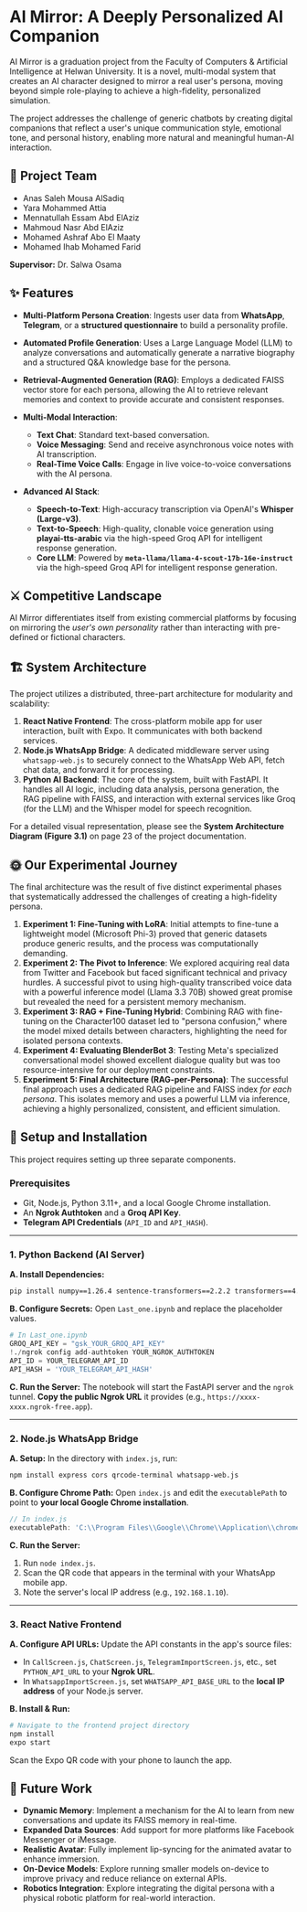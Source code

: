 # AI Mirror: A Deeply Personalized AI Companion

AI Mirror is a graduation project from the Faculty of Computers & Artificial Intelligence at Helwan University. It is a novel, multi-modal system that creates an AI character designed to mirror a real user's persona, moving beyond simple role-playing to achieve a high-fidelity, personalized simulation.

The project addresses the challenge of generic chatbots by creating digital companions that reflect a user's unique communication style, emotional tone, and personal history, enabling more natural and meaningful human-AI interaction.

## 👥 Project Team

* Anas Saleh Mousa AlSadiq
* Yara Mohammed Attia
* Mennatullah Essam Abd ElAziz
* Mahmoud Nasr Abd ElAziz
* Mohamed Ashraf Abo El Maaty
* Mohamed Ihab Mohamed Farid

**Supervisor:** Dr. Salwa Osama

## ✨ Features

* **Multi-Platform Persona Creation**: Ingests user data from **WhatsApp**, **Telegram**, or a **structured questionnaire** to build a personality profile.
* **Automated Profile Generation**: Uses a Large Language Model (LLM) to analyze conversations and automatically generate a narrative biography and a structured Q\&A knowledge base for the persona.
* **Retrieval-Augmented Generation (RAG)**: Employs a dedicated FAISS vector store for each persona, allowing the AI to retrieve relevant memories and context to provide accurate and consistent responses.
* **Multi-Modal Interaction**:

  * **Text Chat**: Standard text-based conversation.
  * **Voice Messaging**: Send and receive asynchronous voice notes with AI transcription.
  * **Real-Time Voice Calls**: Engage in live voice-to-voice conversations with the AI persona.
* **Advanced AI Stack**:

  * **Speech-to-Text**: High-accuracy transcription via OpenAI's **Whisper (Large-v3)**.
  * **Text-to-Speech**: High-quality, clonable voice generation using **playai-tts-arabic** via the high-speed Groq API for intelligent response generation.
  * **Core LLM**: Powered by **`meta-llama/llama-4-scout-17b-16e-instruct`** via the high-speed Groq API for intelligent response generation.

## ⚔️ Competitive Landscape

AI Mirror differentiates itself from existing commercial platforms by focusing on mirroring the *user's own personality* rather than interacting with pre-defined or fictional characters.

## 🏗️ System Architecture

The project utilizes a distributed, three-part architecture for modularity and scalability:

1. **React Native Frontend**: The cross-platform mobile app for user interaction, built with Expo. It communicates with both backend services.
2. **Node.js WhatsApp Bridge**: A dedicated middleware server using `whatsapp-web.js` to securely connect to the WhatsApp Web API, fetch chat data, and forward it for processing.
3. **Python AI Backend**: The core of the system, built with FastAPI. It handles all AI logic, including data analysis, persona generation, the RAG pipeline with FAISS, and interaction with external services like Groq (for the LLM) and the Whisper model for speech recognition.

For a detailed visual representation, please see the **System Architecture Diagram (Figure 3.1)** on page 23 of the project documentation.

## 🌞 Our Experimental Journey

The final architecture was the result of five distinct experimental phases that systematically addressed the challenges of creating a high-fidelity persona.

1. **Experiment 1: Fine-Tuning with LoRA**: Initial attempts to fine-tune a lightweight model (Microsoft Phi-3) proved that generic datasets produce generic results, and the process was computationally demanding.
2. **Experiment 2: The Pivot to Inference**: We explored acquiring real data from Twitter and Facebook but faced significant technical and privacy hurdles. A successful pivot to using high-quality transcribed voice data with a powerful inference model (Llama 3.3 70B) showed great promise but revealed the need for a persistent memory mechanism.
3. **Experiment 3: RAG + Fine-Tuning Hybrid**: Combining RAG with fine-tuning on the Character100 dataset led to "persona confusion," where the model mixed details between characters, highlighting the need for isolated persona contexts.
4. **Experiment 4: Evaluating BlenderBot 3**: Testing Meta's specialized conversational model showed excellent dialogue quality but was too resource-intensive for our deployment constraints.
5. **Experiment 5: Final Architecture (RAG-per-Persona)**: The successful final approach uses a dedicated RAG pipeline and FAISS index *for each persona*. This isolates memory and uses a powerful LLM via inference, achieving a highly personalized, consistent, and efficient simulation.

## 🚀 Setup and Installation

This project requires setting up three separate components.

### Prerequisites

* Git, Node.js, Python 3.11+, and a local Google Chrome installation.
* An **Ngrok Authtoken** and a **Groq API Key**.
* **Telegram API Credentials** (`API_ID` and `API_HASH`).

---

### 1. Python Backend (AI Server)

**A. Install Dependencies:**

```bash
pip install numpy==1.26.4 sentence-transformers==2.2.2 transformers==4.40.1 huggingface_hub==0.22.2 TTS==0.22.0 faiss-cpu==1.7.4 "git+https://github.com/openai/whisper.git" fastapi==0.100.0 uvicorn==0.22.0 python-multipart telethon gTTS httpx
```

**B. Configure Secrets:**
Open `Last_one.ipynb` and replace the placeholder values.

```python
# In Last_one.ipynb
GROQ_API_KEY = "gsk_YOUR_GROQ_API_KEY"
!./ngrok config add-authtoken YOUR_NGROK_AUTHTOKEN
API_ID = YOUR_TELEGRAM_API_ID
API_HASH = 'YOUR_TELEGRAM_API_HASH'
```

**C. Run the Server:**
The notebook will start the FastAPI server and the `ngrok` tunnel. **Copy the public Ngrok URL** it provides (e.g., `https://xxxx-xxxx.ngrok-free.app`).

---

### 2. Node.js WhatsApp Bridge

**A. Setup:**
In the directory with `index.js`, run:

```bash
npm install express cors qrcode-terminal whatsapp-web.js
```

**B. Configure Chrome Path:**
Open `index.js` and edit the `executablePath` to point to **your local Google Chrome installation**.

```javascript
// In index.js
executablePath: 'C:\\Program Files\\Google\\Chrome\\Application\\chrome.exe', // Example for Windows
```

**C. Run the Server:**

1. Run `node index.js`.
2. Scan the QR code that appears in the terminal with your WhatsApp mobile app.
3. Note the server's local IP address (e.g., `192.168.1.10`).

---

### 3. React Native Frontend

**A. Configure API URLs:**
Update the API constants in the app's source files:

* In `CallScreen.js`, `ChatScreen.js`, `TelegramImportScreen.js`, etc., set `PYTHON_API_URL` to your **Ngrok URL**.
* In `WhatsappImportScreen.js`, set `WHATSAPP_API_BASE_URL` to the **local IP address** of your Node.js server.

**B. Install & Run:**

```bash
# Navigate to the frontend project directory
npm install
expo start
```

Scan the Expo QR code with your phone to launch the app.

## 🔮 Future Work

* **Dynamic Memory**: Implement a mechanism for the AI to learn from new conversations and update its FAISS memory in real-time.
* **Expanded Data Sources**: Add support for more platforms like Facebook Messenger or iMessage.
* **Realistic Avatar**: Fully implement lip-syncing for the animated avatar to enhance immersion.
* **On-Device Models**: Explore running smaller models on-device to improve privacy and reduce reliance on external APIs.
* **Robotics Integration**: Explore integrating the digital persona with a physical robotic platform for real-world interaction.
